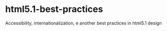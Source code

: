 # html5.1-best-practices
Accessibility, internationalization, e another best practices in html5.1 design
